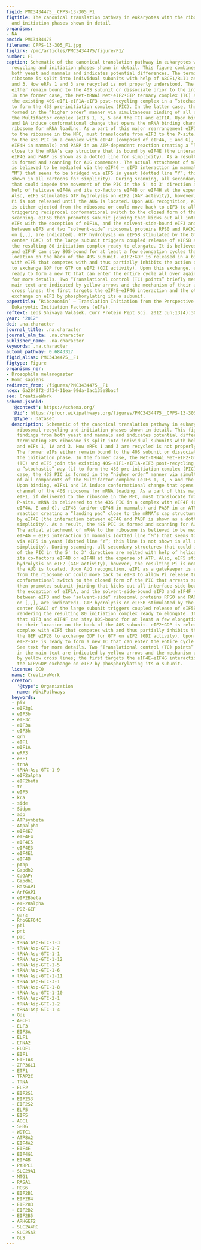 ```yaml
---
figid: PMC3434475__CPPS-13-305_F1
figtitle: The canonical translation pathway in eukaryotes with the ribosomal recycling
  and initiation phases shown in detail
organisms:
- NA
pmcid: PMC3434475
filename: CPPS-13-305_F1.jpg
figlink: /pmc/articles/PMC3434475/figure/F1/
number: F1
caption: Schematic of the canonical translation pathway in eukaryotes with the ribosomal
  recycling and initiation phases shown in detail. This figure combines findings from
  both yeast and mammals and indicates potential differences. The terminating 80S
  ribosome is split into individual subunits with help of ABCE1/RLI1 and eIFs 1, 1A
  and 3. How eRFs 1 and 3 are recycled is not properly understood. The former eIFs
  either remain bound to the 40S subunit or dissociate prior to the initiation phase.
  In the former case, the Met-tRNAi Met•eIF2•GTP ternary complex (TC) and eIF5 join
  the existing 40S-eIF1-eIF1A-eIF3 post-recycling complex in a “stochastic” way (i)
  to form the 43S pre-initiation complex (PIC). In the latter case, the 43S PIC is
  formed in the “higher order” manner via simultaneous binding of all components of
  the Multifactor complex (eIFs 1, 3, 5 and the TC) and eIF1A. Upon binding, eIFs1
  and 1A induce conformational change that opens the mRNA binding channel of the 40S
  ribosome for mRNA loading. As a part of this major rearrangement eIF1, if delivered
  to the ribosome in the MFC, must translocate from eIF3 to the P-site. mRNA is delivered
  to the 43S PIC in a complex with eIF4F (composed of eIF4A, E and G), eIF4B (and/or
  eIF4H in mammals) and PABP in an ATP-dependent reaction creating a “landing pad”
  close to the mRNA’s cap structure that is bound by eIF4E (the interaction between
  eIF4G and PABP is shown as a dotted line for simplicity). As a result, the 48S PIC
  is formed and scanning for AUG commences. The actual attachment of mRNA to the ribosome
  is believed to be mediated via the eIF4G – eIF3 interaction in mammals (dotted line
  “M”) that seems to be bridged via eIF5 in yeast (dotted line “Y”; this line is not
  shown in all cartoons for simplicity). During scanning, all secondary structures
  that could impede the movement of the PIC in the 5' to 3' direction are melted with
  help of helicase eIF4A and its co-factors eIF4B or eIF4H at the expense of ATP.
  Also, eIF5 stimulates GTP hydrolysis on eIF2 (GAP activity), however, the resulting
  Pi is not released until the AUG is located. Upon AUG recognition, eIF1 as a gatekeeper
  is either ejected from the ribosome or could move back to eIF3 to allow Pi release
  triggering reciprocal conformational switch to the closed form of the PIC that arrests
  scanning. eIF5B then promotes subunit joining that kicks out all interface-side-bound
  eIFs with the exception of eIF1A, and the solvent-side-bound eIF3 and eIF4F (interactions
  between eIF3 and two “solvent-side” ribosomal proteins RPS0 and RACK1/ASC1, based
  on [,,], are indicated). GTP hydrolysis on eIF5B stimulated by the GTPase activating
  center (GAC) of the large subunit triggers coupled release of eIF5B and eIF1A rendering
  the resulting 80 initiation complex ready to elongate. It is believed that eIF3
  and eIF4F can stay 80S-bound for at least a few elongation cycles thanks to their
  location on the back of the 40S subunit. eIF2•GDP is released in a binary complex
  with eIF5 that competes with and thus partially inhibits the action of the GEF eIF2B
  to exchange GDP for GTP on eIF2 (GDI activity). Upon this exchange, eIF2•GTP is
  ready to form a new TC that can enter the entire cycle all over again. See text
  for more details. Two “Translational control (TC) points” briefly mentioned in the
  main text are indicated by yellow arrows and the mechanism of their action by yellow
  cross lines; the first targets the eIF4E–eIF4G interaction and the other the GTP/GDP
  exchange on eIF2 by phosphorylating its α subunit.
papertitle: ‘Ribozoomin’ – Translation Initiation from the Perspective of the Ribosome-bound
  Eukaryotic Initiation Factors (eIFs).
reftext: Leoš Shivaya Valášek. Curr Protein Pept Sci. 2012 Jun;13(4):305-330.
year: '2012'
doi: .na.character
journal_title: .na.character
journal_nlm_ta: .na.character
publisher_name: .na.character
keywords: .na.character
automl_pathway: 0.6843317
figid_alias: PMC3434475__F1
figtype: Figure
organisms_ner:
- Drosophila melanogaster
- Homo sapiens
redirect_from: /figures/PMC3434475__F1
ndex: 6a2849f2-df34-11ea-99da-0ac135e8bacf
seo: CreativeWork
schema-jsonld:
  '@context': https://schema.org/
  '@id': https://pfocr.wikipathways.org/figures/PMC3434475__CPPS-13-305_F1.html
  '@type': Dataset
  description: Schematic of the canonical translation pathway in eukaryotes with the
    ribosomal recycling and initiation phases shown in detail. This figure combines
    findings from both yeast and mammals and indicates potential differences. The
    terminating 80S ribosome is split into individual subunits with help of ABCE1/RLI1
    and eIFs 1, 1A and 3. How eRFs 1 and 3 are recycled is not properly understood.
    The former eIFs either remain bound to the 40S subunit or dissociate prior to
    the initiation phase. In the former case, the Met-tRNAi Met•eIF2•GTP ternary complex
    (TC) and eIF5 join the existing 40S-eIF1-eIF1A-eIF3 post-recycling complex in
    a “stochastic” way (i) to form the 43S pre-initiation complex (PIC). In the latter
    case, the 43S PIC is formed in the “higher order” manner via simultaneous binding
    of all components of the Multifactor complex (eIFs 1, 3, 5 and the TC) and eIF1A.
    Upon binding, eIFs1 and 1A induce conformational change that opens the mRNA binding
    channel of the 40S ribosome for mRNA loading. As a part of this major rearrangement
    eIF1, if delivered to the ribosome in the MFC, must translocate from eIF3 to the
    P-site. mRNA is delivered to the 43S PIC in a complex with eIF4F (composed of
    eIF4A, E and G), eIF4B (and/or eIF4H in mammals) and PABP in an ATP-dependent
    reaction creating a “landing pad” close to the mRNA’s cap structure that is bound
    by eIF4E (the interaction between eIF4G and PABP is shown as a dotted line for
    simplicity). As a result, the 48S PIC is formed and scanning for AUG commences.
    The actual attachment of mRNA to the ribosome is believed to be mediated via the
    eIF4G – eIF3 interaction in mammals (dotted line “M”) that seems to be bridged
    via eIF5 in yeast (dotted line “Y”; this line is not shown in all cartoons for
    simplicity). During scanning, all secondary structures that could impede the movement
    of the PIC in the 5' to 3' direction are melted with help of helicase eIF4A and
    its co-factors eIF4B or eIF4H at the expense of ATP. Also, eIF5 stimulates GTP
    hydrolysis on eIF2 (GAP activity), however, the resulting Pi is not released until
    the AUG is located. Upon AUG recognition, eIF1 as a gatekeeper is either ejected
    from the ribosome or could move back to eIF3 to allow Pi release triggering reciprocal
    conformational switch to the closed form of the PIC that arrests scanning. eIF5B
    then promotes subunit joining that kicks out all interface-side-bound eIFs with
    the exception of eIF1A, and the solvent-side-bound eIF3 and eIF4F (interactions
    between eIF3 and two “solvent-side” ribosomal proteins RPS0 and RACK1/ASC1, based
    on [,,], are indicated). GTP hydrolysis on eIF5B stimulated by the GTPase activating
    center (GAC) of the large subunit triggers coupled release of eIF5B and eIF1A
    rendering the resulting 80 initiation complex ready to elongate. It is believed
    that eIF3 and eIF4F can stay 80S-bound for at least a few elongation cycles thanks
    to their location on the back of the 40S subunit. eIF2•GDP is released in a binary
    complex with eIF5 that competes with and thus partially inhibits the action of
    the GEF eIF2B to exchange GDP for GTP on eIF2 (GDI activity). Upon this exchange,
    eIF2•GTP is ready to form a new TC that can enter the entire cycle all over again.
    See text for more details. Two “Translational control (TC) points” briefly mentioned
    in the main text are indicated by yellow arrows and the mechanism of their action
    by yellow cross lines; the first targets the eIF4E–eIF4G interaction and the other
    the GTP/GDP exchange on eIF2 by phosphorylating its α subunit.
  license: CC0
  name: CreativeWork
  creator:
    '@type': Organization
    name: WikiPathways
  keywords:
  - pix
  - eIF3g1
  - eIF3b
  - eIF3c
  - eIF3a
  - eIF3h
  - grh
  - eIF1
  - eIF1A
  - eRF3
  - eRF1
  - trnA
  - tRNA:Asp-GTC-1-9
  - eIF2alpha
  - eIF2beta
  - tc
  - eIF5
  - kra
  - side
  - Sidpn
  - adp
  - ATPsynbeta
  - Atpalpha
  - eIF4E7
  - eIF4E4
  - eIF4E5
  - eIF4E3
  - eIF4E1
  - eIF4B
  - pAbp
  - Gapdh2
  - CdGAPr
  - Gapdh1
  - RasGAP1
  - ArfGAP1
  - eIF2Bbeta
  - eIF2Balpha
  - PDZ-GEF
  - garz
  - RhoGEF64C
  - pbl
  - pnt
  - pic
  - tRNA:Asp-GTC-1-3
  - tRNA:Asp-GTC-1-7
  - tRNA:Asp-GTC-1-1
  - tRNA:Asp-GTC-1-12
  - tRNA:Asp-GTC-1-5
  - tRNA:Asp-GTC-1-6
  - tRNA:Asp-GTC-1-11
  - tRNA:Asp-GTC-3-1
  - tRNA:Asp-GTC-1-8
  - tRNA:Asp-GTC-1-10
  - tRNA:Asp-GTC-2-1
  - tRNA:Asp-GTC-1-2
  - tRNA:Asp-GTC-1-4
  - Gdi
  - ABCE1
  - ELF3
  - EIF3A
  - ELF1
  - EFNA2
  - ELOF1
  - EIF1
  - EIF1AX
  - ZFP36L1
  - ETF1
  - TFAP2C
  - TRNA
  - ELF2
  - EIF2S1
  - EIF2S3
  - EIF2S2
  - ELF5
  - EIF5
  - AOC1
  - SHBG
  - WDTC1
  - ATP8A2
  - EIF4A2
  - EIF4E
  - EIF4G1
  - EIF4B
  - PABPC1
  - SLC29A1
  - MTG1
  - RASA1
  - RGS6
  - EIF2B1
  - EIF2B4
  - EIF2B3
  - EIF2B2
  - EIF2B5
  - ARHGEF2
  - SLC2A4RG
  - SLC25A3
  - GLS
---
```

